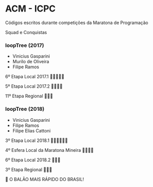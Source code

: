 # ACM - ICPC

Códigos escritos durante competições da Maratona de Programação

Squad e Conquistas

### loopTree (2017)
  - Vinicius Gasparini
  - Murilo de Oliveira
  - Filipe Ramos
  
6º Etapa Local 2017.1 :balloon::balloon::balloon::balloon::balloon: 

5º Etapa Local 2017.2 :balloon::balloon::balloon::balloon:

11º Etapa Regional :balloon::balloon::balloon:


### loopTree (2018)
  - Vinicius Gasparini
  - Filipe Ramos
  - Filipe Elias Cattoni
  
3º Etapa Local 2018.1 :balloon::balloon::balloon::balloon::balloon::balloon:

4º Esfera Local da Maratona Mineira :balloon::balloon::balloon::balloon:

6º Etapa Local 2018.2 :balloon::balloon::balloon:

3º Etapa Regional :balloon::balloon::balloon:

:balloon: O BALÃO MAIS RÁPIDO DO BRASIL! 
